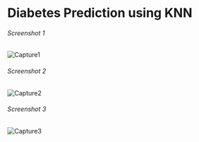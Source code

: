 # Diabetes Prediction using KNN

###### Screenshot 1
![Capture1](https://user-images.githubusercontent.com/58501537/216942488-8db4e3eb-0823-4796-a9f3-1ff3a0ba678e.PNG)

###### Screenshot 2
![Capture2](https://user-images.githubusercontent.com/58501537/216942522-1655cb92-cfdb-4b32-aff0-d1034dda57a7.PNG)

###### Screenshot 3
![Capture3](https://user-images.githubusercontent.com/58501537/216942547-60f0142c-4fe1-4557-828b-1c3987ebae55.PNG)
